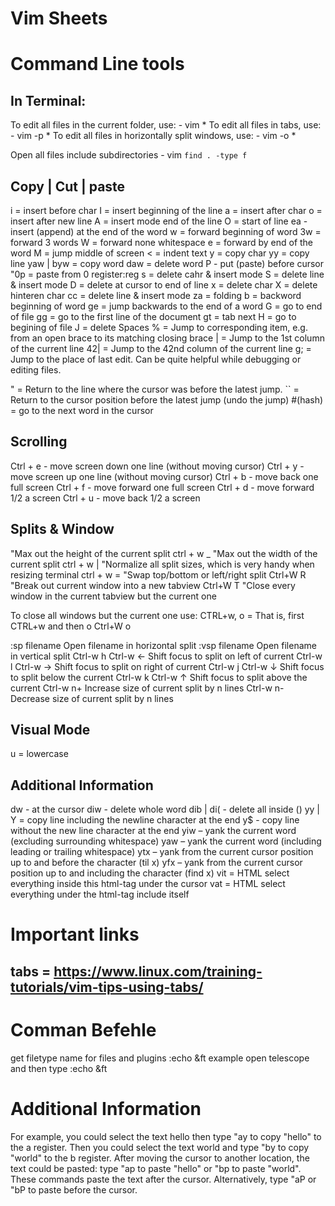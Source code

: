 # Vim Sheets

# Command Line tools

## In Terminal:
  To edit all files in the current folder, use:
    - vim *
  To edit all files in tabs, use:
    - vim -p *
  To edit all files in horizontally split windows, use:
    - vim -o *

  Open all files include subdirectories
    - vim `find . -type f`

## Copy | Cut | paste

  i = insert before char
  I = insert beginning of the line
  a = insert after char
  o = insert after new line
  A = insert mode end of the line
  O = start of line
  ea - insert (append) at the end of the word
  w = forward beginning of word
  3w = forward 3 words
  W = forward none whitespace
  e = forward by end of the word
  M = jump middle of screen
  < = indent text
  y = copy char
  yy = copy line
  yaw | byw = copy word
  daw = delete word
  P - put (paste) before cursor
  "0p = paste from 0 register:reg
  s = delete cahr & insert mode
  S = delete line & insert mode
  D = delete at cursor to end of line
  x = delete char 
  X = delete hinteren char 
  cc = delete line & insert mode
  za = folding
  b = backword beginning of word
  ge = jump backwards to the end of a word
  G = go to end of file
  gg = go to the first line of the document
  gt = tab next
  H = go to begining of file
  J = delete Spaces
  % = Jump to corresponding item, e.g. from an open brace to its matching closing brace
  | = Jump to the 1st column of the current line
  42| = Jump to the 42nd column of the current line
  g; = Jump to the place of last edit. Can be quite helpful while debugging or editing files.

  " = Return to the line where the cursor was before the latest jump.
  `` = Return to the cursor position before the latest jump (undo the jump)
  #(hash) = go to the next word in the cursor

## Scrolling
  Ctrl + e - move screen down one line (without moving cursor)
  Ctrl + y - move screen up one line (without moving cursor)
  Ctrl + b - move back one full screen
  Ctrl + f - move forward one full screen
  Ctrl + d - move forward 1/2 a screen
  Ctrl + u - move back 1/2 a screen

## Splits & Window
  "Max out the height of the current split
  ctrl + w _
  "Max out the width of the current split
  ctrl + w |
  "Normalize all split sizes, which is very handy when resizing terminal
  ctrl + w =
  "Swap top/bottom or left/right split
  Ctrl+W R
  "Break out current window into a new tabview
  Ctrl+W T
  "Close every window in the current tabview but the current one
 
  To close all windows but the current one use:
  CTRL+w, o = That is, first CTRL+w and then o Ctrl+W o

  :sp filename 	Open filename in horizontal split
  :vsp filename 	Open filename in vertical split
  Ctrl-w h Ctrl-w ← 	Shift focus to split on left of current
  Ctrl-w l Ctrl-w → 	Shift focus to split on right of current
  Ctrl-w j Ctrl-w ↓ 	Shift focus to split below the current
  Ctrl-w k Ctrl-w ↑ 	Shift focus to split above the current
  Ctrl-w n+ 	Increase size of current split by n lines
  Ctrl-w n- 	Decrease size of current split by n lines

## Visual Mode
  u = lowercase

## Additional Information
  dw - at the cursor
  diw - delete whole word
  dib | di( - delete all inside ()
  yy | Y = copy line including the newline character at the end
  y$ - copy line without the new line character at the end
  yiw – yank the current word (excluding surrounding whitespace)
  yaw – yank the current word (including leading or trailing whitespace)
  ytx – yank from the current cursor position up to and before the character (til x)
  yfx – yank from the current cursor position up to and including the character (find x)
  vit = HTML select everything inside this html-tag under the cursor
  vat = HTML select everything under the html-tag include itself

# Important links
## tabs = https://www.linux.com/training-tutorials/vim-tips-using-tabs/

# Comman Befehle

get filetype name for files and plugins
:echo &ft
example open telescope and then type :echo &ft










# Additional Information
For example, you could select the text hello then type "ay to copy "hello" to the a register. 
Then you could select the text world and type "by to copy "world" to the b register. 
After moving the cursor to another location, the text could be pasted: type "ap to paste "hello" or "bp to paste "world". 
These commands paste the text after the cursor. Alternatively, type "aP or "bP to paste before the cursor.
